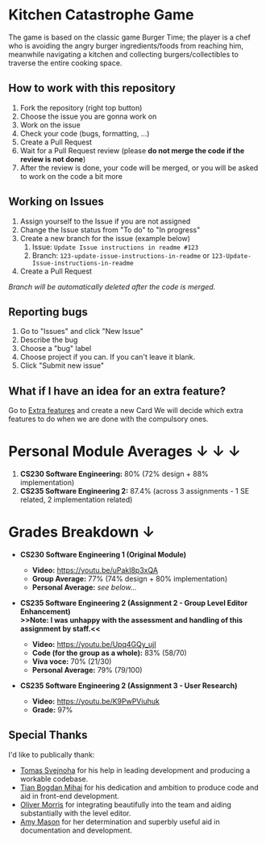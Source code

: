 # Kitchen Catastrophe Game
The game is based on the classic game Burger Time; the player is a chef who is avoiding the angry burger ingredients/foods from reaching him, meanwhile navigating a kitchen and collecting burgers/collectibles to traverse the entire cooking space.

## How to work with this repository
1. Fork the repository (right top button)
2. Choose the issue you are gonna work on
3. Work on the issue
4. Check your code (bugs, formatting, ...)
5. Create a Pull Request
6. Wait for a Pull Request review (please **do not merge the code if the review is not done**)
7. After the review is done, your code will be merged, or you will be asked to work on the code a bit more

## Working on Issues
1. Assign yourself to the Issue if you are not assigned
2. Change the Issue status from "To do" to "In progress"
3. Create a new branch for the issue (example below)
    1. Issue: `Update Issue instructions in readme #123`
    2. Branch: `123-update-issue-instructions-in-readme` or `123-Update-Issue-instructions-in-readme`
4. Create a Pull Request

_Branch will be automatically deleted after the code is merged._

## Reporting bugs
1. Go to "Issues" and click "New Issue"
2. Describe the bug
3. Choose a "bug" label
4. Choose project if you can. If you can't leave it blank.
5. Click "Submit new issue"

## What if I have an idea for an extra feature?
Go to [Extra features](https://github.com/svejnohatomas/KitchenCatastropheGame/projects/2) and create a new Card
We will decide which extra features to do when we are done with the compulsory ones.

# Personal Module Averages ↓ ↓  ↓ 
1. **CS230 Software Engineering:** 80% (72% design + 88% implementation)
2. **CS235 Software Engineering 2:** 87.4% (across 3 assignments - 1 SE related, 2 implementation related)

# Grades Breakdown ↓ 
* **CS230 Software Engineering 1 (Original Module)** 
    * **Video:** https://youtu.be/uPakI8p3xQA
    * **Group Average:** 77% (74% design + 80% implementation)
    * **Personal Average:** *see below...* 
    
* **CS235 Software Engineering 2 (Assignment 2 - Group Level Editor Enhancement)** <br />
**>>Note: I was unhappy with the assessment and handling of this assignment by staff.<<**
    * **Video:** https://youtu.be/Upq4GQy_ujI
    * **Code (for the group as a whole):** 83% (58/70)
    * **Viva voce:** 70% (21/30)
    * **Personal Average:** 79% (79/100)
      
* **CS235 Software Engineering 2 (Assignment 3 - User Research)**
    * **Video:** https://youtu.be/K9PwPViuhuk
    * **Grade:** 97%

## Special Thanks
I'd like to publically thank:
* [Tomas Svejnoha](https://github.com/svejnohatomas) for his help in leading development and producing a workable codebase.
* [Tian Bogdan Mihai](https://github.com/magick1999) for his dedication and ambition to produce code and aid in front-end development.
* [Oliver Morris](https://github.com/blueman7700) for integrating beautifully into the team and aiding substantially with the level editor.
* [Amy Mason](https://github.com/mason0109) for her determination and superbly useful aid in documentation and development.
